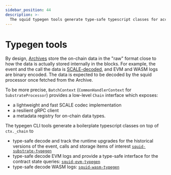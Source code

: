 ```yaml
---
sidebar_position: 44
description: >-
  The squid typegen tools generate type-safe typescript classes for accessing and decoding the on-chain data
---
```


# Typegen tools

By design, [Archives](/archives) store the on-chain data in the "raw" format close to how the data is actually stored internally in the blocks.  For example, the event and the call the data is 
[SCALE-decoded](https://docs.substrate.io/reference/scale-codec/), and EVM and WASM logs are binary encoded. 
The data is expected to be decoded by the squid processor once fetched from the Archive. 

To be more precise, `BatchContext` (`CommonHandlerContext` for `SubstrateProcessor`) provides a low-level `Chain` interface which exposes:

- a lightweight and fast SCALE codec implementation
- a resilient gRPC client
- a metadata registry for on-chain data types.

The typegen CLI tools generate a boilerplate typescript classes on top of `ctx._chain` to

- type-safe decode and track the runtime upgrades for the historical versions of the event, calls and storage items of interest [`squid-substrate-typegen`](/basics/typegen/squid-substrate-typegen)
- type-safe decode EVM logs and provide a type-safe interface for the contract state queries: [`squid-evm-typegen`](/basics/typegen/squid-evm-typegen)
- type-safe decode WASM logs: [`squid-wasm-typegen`](/basics/typegen/squid-wasm-typegen)

